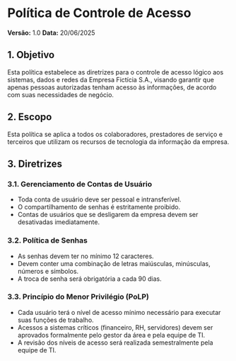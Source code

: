 # Política de Controle de Acesso

**Versão:** 1.0
**Data:** 20/06/2025

## 1. Objetivo
Esta política estabelece as diretrizes para o controle de acesso lógico aos sistemas, dados e redes da Empresa Fictícia S.A., visando garantir que apenas pessoas autorizadas tenham acesso às informações, de acordo com suas necessidades de negócio.

## 2. Escopo
Esta política se aplica a todos os colaboradores, prestadores de serviço e terceiros que utilizam os recursos de tecnologia da informação da empresa.

## 3. Diretrizes

### 3.1. Gerenciamento de Contas de Usuário
- Toda conta de usuário deve ser pessoal e intransferível.
- O compartilhamento de senhas é estritamente proibido.
- Contas de usuários que se desligarem da empresa devem ser desativadas imediatamente.

### 3.2. Política de Senhas
- As senhas devem ter no mínimo 12 caracteres.
- Devem conter uma combinação de letras maiúsculas, minúsculas, números e símbolos.
- A troca de senha será obrigatória a cada 90 dias.

### 3.3. Princípio do Menor Privilégio (PoLP)
- Cada usuário terá o nível de acesso mínimo necessário para executar suas funções de trabalho.
- Acessos a sistemas críticos (financeiro, RH, servidores) devem ser aprovados formalmente pelo gestor da área e pela equipe de TI.
- A revisão dos níveis de acesso será realizada semestralmente pela equipe de TI.
